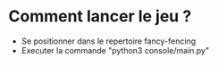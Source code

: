 # Comment lancer le jeu ?
- Se positionner dans le repertoire fancy-fencing
- Executer la commande "python3 console/main.py"
